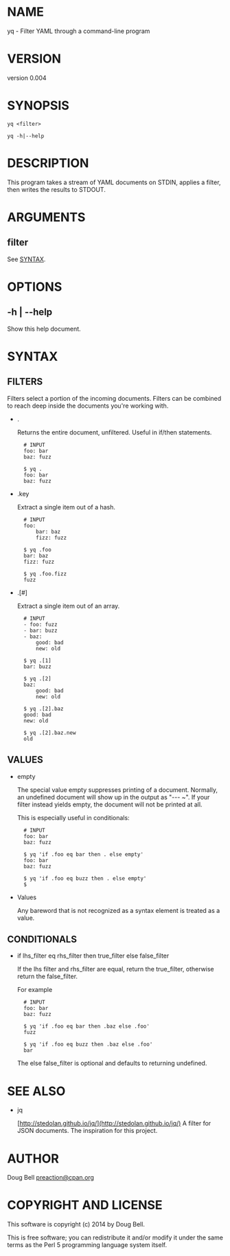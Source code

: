 # NAME

yq - Filter YAML through a command-line program

# VERSION

version 0.004

# SYNOPSIS

    yq <filter>

    yq -h|--help

# DESCRIPTION

This program takes a stream of YAML documents on STDIN, applies a filter, then
writes the results to STDOUT.

# ARGUMENTS

## filter

See [SYNTAX](http://search.cpan.org/perldoc?SYNTAX).

# OPTIONS

## \-h | --help

Show this help document.

# SYNTAX

## FILTERS

Filters select a portion of the incoming documents. Filters can be combined
to reach deep inside the documents you're working with.

- .

    Returns the entire document, unfiltered. Useful in if/then statements.

        # INPUT
        foo: bar
        baz: fuzz

        $ yq .
        foo: bar
        baz: fuzz

- .key

    Extract a single item out of a hash.

        # INPUT
        foo:
            bar: baz
            fizz: fuzz

        $ yq .foo
        bar: baz
        fizz: fuzz

        $ yq .foo.fizz
        fuzz

- .\[\#\]

    Extract a single item out of an array.

        # INPUT
        - foo: fuzz
        - bar: buzz
        - baz:
            good: bad
            new: old

        $ yq .[1]
        bar: buzz

        $ yq .[2]
        baz:
            good: bad
            new: old

        $ yq .[2].baz
        good: bad
        new: old

        $ yq .[2].baz.new
        old

## VALUES

- empty

    The special value empty suppresses printing of a document. Normally,
    an undefined document will show up in the output as "--- ~". If your
    filter instead yields empty, the document will not be printed at all.

    This is especially useful in conditionals:

        # INPUT
        foo: bar
        baz: fuzz

        $ yq 'if .foo eq bar then . else empty'
        foo: bar
        baz: fuzz

        $ yq 'if .foo eq buzz then . else empty'
        $

- Values

    Any bareword that is not recognized as a syntax element is treated
    as a value.

## CONDITIONALS

- if lhs\_filter eq rhs\_filter then true\_filter else false\_filter

    If the lhs filter and rhs\_filter are equal, return the true\_filter,
    otherwise return the false\_filter.

    For example

        # INPUT
        foo: bar
        baz: fuzz

        $ yq 'if .foo eq bar then .baz else .foo'
        fuzz

        $ yq 'if .foo eq buzz then .baz else .foo'
        bar

    The else false\_filter is optional and defaults to returning undefined.

# SEE ALSO

- jq

    [http://stedolan.github.io/jq/](http://stedolan.github.io/jq/) A filter for JSON documents. The inspiration
    for this project.

# AUTHOR

Doug Bell <preaction@cpan.org>

# COPYRIGHT AND LICENSE

This software is copyright (c) 2014 by Doug Bell.

This is free software; you can redistribute it and/or modify it under
the same terms as the Perl 5 programming language system itself.
